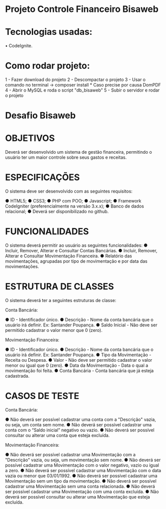 # Projeto Controle Financeiro Bisaweb #

# Tecnologias usadas: #

• CodeIgnite.

# Como rodar projeto: #
1 - Fazer download do projeto
2 - Descompactar o projeto
3 - Usar o comando no terminal -> composer install * Caso precise por causa DomPDF
4 - Abrir o MySQL e roda o script "db_bisaweb"
5 - Subir o servidor e rodar o projeto

# Desafio Bisaweb #

# OBJETIVOS #

Deverá ser desenvolvido um sistema de gestão financeira, permitindo o usuário ter um maior controle sobre seus gastos e receitas.

# ESPECIFICAÇÕES #

O sistema deve ser desenvolvido com as seguintes requisitos:

●	HTML5;
●	CSS3;
●	PHP com POO;
●	Javascript;
●	Framework CodeIgniter (preferencialmente na versão 3.x.x);
●	Banco de dados relacional;
●	Deverá ser disponibilizado no github.

# FUNCIONALIDADES #

O sistema deverá permitir ao usuário as seguintes funcionalidades:
●	Incluir, Remover, Alterar e Consultar Contas Bancárias.
●	Incluir, Remover, Alterar e Consultar Movimentação Financeira.
●	Relatório das movimentações, agrupadas por tipo de movimentação e por data das movimentações.

# ESTRUTURA DE CLASSES #

O sistema deverá ter a seguintes estruturas de classe:

Conta Bancária:

●	ID - Identificador único.
●	Descrição - Nome da conta bancária que o usuário irá definir. Ex: Santander Poupança.
●	Saldo Inicial - Não deve ser permitido cadastrar o valor menor que 0 (zero).

Movimentação Financeira:

●	ID - Identificador único.
●	Descrição - Nome da conta bancária que o usuário irá definir. Ex: Santander Poupança.
●	Tipo da Movimentação - Receita ou Despesa.
●	Valor - Não deve ser permitido cadastrar o valor menor ou igual que 0 (zero).
●	Data da Movimentação - Data o qual a movimentação foi feita.
●	Conta Bancária - Conta bancária que já esteja cadastrada.

# CASOS DE TESTE #

Conta Bancária:

●	Não deverá ser possível cadastrar uma conta com a "Descrição" vazia, ou seja, um conta sem nome.
●	Não deverá ser possível cadastrar uma conta com o “Saldo inicial” negativo ou vazio.
●	Não deverá ser possível consultar ou alterar uma conta que esteja excluída.

Movimentação Financeira:

●	Não deverá ser possível cadastrar uma Movimentação com a "Descrição" vazia, ou seja, um movimentação sem nome.
●	Não deverá ser possível cadastrar uma Movimentação com o valor negativo, vazio ou igual a zero.
●	Não deverá ser possível cadastrar uma Movimentação com o data vazia ou menor que 03/01/1992.
●	Não deverá ser possível cadastrar uma Movimentação sem um tipo da movimentação.
●	Não deverá ser possível cadastrar uma Movimentação sem uma conta relacionada.
●	Não deverá ser possível cadastrar uma Movimentação com uma conta excluída.
●	Não deverá ser possível consultar ou alterar uma Movimentação que esteja excluída.
